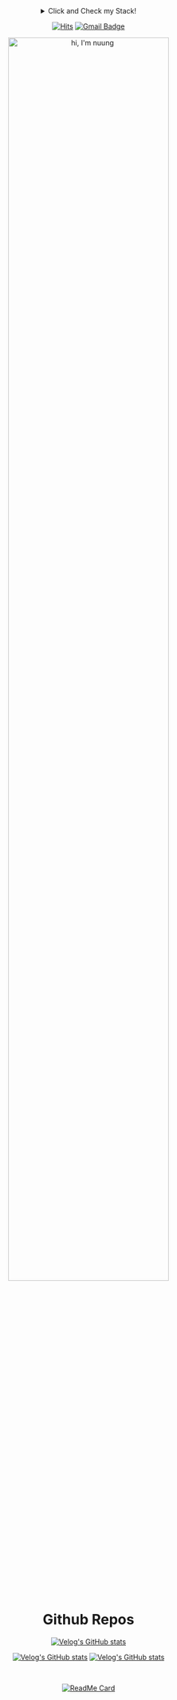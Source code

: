 <div align = "center">
  <details><summary> Click and Check my Stack! </summary>
    <a href="https://stackshare.io/nuung/my-stack">
      <img src="http://img.shields.io/badge/tech-stack-0690fa.svg?style=flat" alt="nuung :: StackShare" />
    </a>
  </details>

[![Hits](https://hits.seeyoufarm.com/api/count/incr/badge.svg?url=https%3A%2F%2Fgithub.com%2FNuung&count_bg=%23003376&title_bg=%23555555&icon=sparkfun.svg&icon_color=%23E7E7E7&title=hits&edge_flat=false)](https://hits.seeyoufarm.com)
[![Gmail Badge](https://img.shields.io/badge/Gmail-d14836?style=flat&logo=Gmail&logoColor=white&link=mailto:snugyun01@gmail.com)](mailto:qlgks1@gmail.com)

<img src="https://nuung.github.io/all-about-javascript/NomadJS/images/svg.svg" width="80%" alt="hi, I'm nuung" />
</div>

<div align = "center">

# Github Repos

[![Velog's GitHub stats](https://velog-readme-2.vercel.app/api/badge-stats?color=dark&name=qlgks1)](https://velog.io/@qlgks1)

[![Velog's GitHub stats](https://velog-readme-stats.vercel.app/api?name=qlgks1&slug=카프카Kafka란&color=dark)](https://velog.io/@qlgks1/%EC%B9%B4%ED%94%84%EC%B9%B4Kafka%EB%9E%80)
[![Velog's GitHub stats](https://velog-readme-stats.vercel.app/api?name=qlgks1&slug=python-python을-더-pythonic-하게-사용하기-10가지-TIP&color=dark)](https://velog.io/@qlgks1/python-python%EC%9D%84-%EB%8D%94-pythonic-%ED%95%98%EA%B2%8C-%EC%82%AC%EC%9A%A9%ED%95%98%EA%B8%B0-10%EA%B0%80%EC%A7%80-TIP)
  
<br/>
  
[![ReadMe Card](https://github-readme-stats.vercel.app/api/pin/?username=Nuung&repo=django-all-about&show_owner=true&theme=dark)](https://github.com/Nuung/django-all-about) 

</div>
